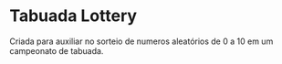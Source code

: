 # Tabuada Lottery

Criada para auxiliar no sorteio de numeros aleatórios de 0 a 10 em um campeonato de tabuada.
